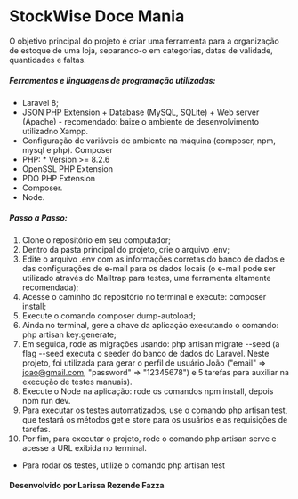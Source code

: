 <p align="center"></p>
<h3 align="left">

# StockWise Doce Mania
  O objetivo principal do projeto é criar uma ferramenta para a organização de estoque de uma loja, separando-o em categorias, datas de validade, quantidades e faltas.

##### Ferramentas e linguagens de programação utilizadas: 
* Laravel 8;
* JSON PHP Extension + Database (MySQL, SQLite) + Web server (Apache) - recomendado: baixe o ambiente de desenvolvimento utilizadno Xampp.
* Configuração de variáveis de ambiente na máquina (composer, npm, mysql e php).
Composer
* PHP: * Version >= 8.2.6
* OpenSSL PHP Extension 
* PDO PHP Extension 
* Composer.
* Node.

##### Passo a Passo:
1. Clone o repositório em seu computador;
2. Dentro da pasta principal do projeto, crie o arquivo .env;
3. Edite o arquivo .env com as informações corretas do banco de dados e das configurações de e-mail para os dados locais (o e-mail pode ser utilizado através do Mailtrap para testes, uma ferramenta altamente recomendada);
4. Acesse o caminho do repositório no terminal e execute: composer install;
5. Execute o comando composer dump-autoload;
6. Ainda no terminal, gere a chave da aplicação executando o comando: php artisan key:generate;
7. Em seguida, rode as migrações usando: php artisan migrate --seed (a flag --seed executa o seeder do banco de dados do Laravel. Neste projeto, foi utilizada para gerar o perfil de usuário João ("email" => joao@gmail.com, "password" => "12345678") e 5 tarefas para auxiliar na execução de testes manuais).
8. Execute o Node na aplicação: rode os comandos npm install, depois npm run dev.
9. Para executar os testes automatizados, use o comando php artisan test, que testará os métodos get e store para os usuários e as requisições de tarefas.
10. Por fim, para executar o projeto, rode o comando php artisan serve e acesse a URL exibida no terminal.

* Para rodar os testes, utilize o comando php artisan test
#### Desenvolvido por Larissa Rezende Fazza ####
